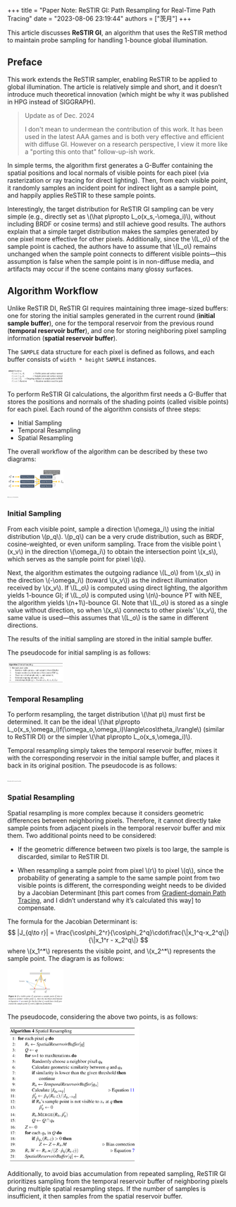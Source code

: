+++
title = "Paper Note: ReSTIR GI: Path Resampling for Real-Time Path Tracing"
date = "2023-08-06 23:19:44"
authors = ["茨月"]
+++

This article discusses **ReSTIR GI**, an algorithm that uses the ReSTIR method to maintain probe sampling for handling 1-bounce global illumination.

<!-- more -->

## Preface

This work extends the ReSTIR sampler, enabling ReSTIR to be applied to global illumination. The article is relatively simple and short, and it doesn’t introduce much theoretical innovation (which might be why it was published in HPG instead of SIGGRAPH).

> Update as of Dec. 2024
>
> I don't mean to undermean the contribution of this work. It has been used in the latest AAA games and is both very effective and efficient with diffuse GI. However on a research perspective, I view it more like a "porting this onto that" follow-up-ish work.

In simple terms, the algorithm first generates a G-Buffer containing the spatial positions and local normals of visible points for each pixel (via rasterization or ray tracing for direct lighting). Then, from each visible point, it randomly samples an incident point for indirect light as a sample point, and happily applies ReSTIR to these sample points.

Interestingly, the target distribution for ReSTIR GI sampling can be very simple (e.g., directly set as \\(\hat p\propto L_o(x_s,-\omega_i)\\), without including BRDF or cosine terms) and still achieve good results. The authors explain that a simple target distribution makes the samples generated by one pixel more effective for other pixels. Additionally, since the \\(L_o\\) of the sample point is cached, the authors have to assume that \\(L_o\\) remains unchanged when the sample point connects to different visible points—this assumption is false when the sample point is in non-diffuse media, and artifacts may occur if the scene contains many glossy surfaces.

## Algorithm Workflow

Unlike ReSTIR DI, ReSTIR GI requires maintaining three image-sized buffers: one for storing the initial samples generated in the current round (**initial sample buffer**), one for the temporal reservoir from the previous round (**temporal reservoir buffer**), and one for storing neighboring pixel sampling information (**spatial reservoir buffer**).

The `SAMPLE` data structure for each pixel is defined as follows, and each buffer consists of `width * height` `SAMPLE` instances.

<div class="side-by-side-container">
<img src="/images/restir_gi/sample.webp" id="should-invert"  alt="Layout of the SAMPLE data structure for each pixel" style="zoom: 12.5%;" />
</div>

To perform ReSTIR GI calculations, the algorithm first needs a G-Buffer that stores the positions and normals of the shading points (called visible points) for each pixel. Each round of the algorithm consists of three steps:

- Initial Sampling
- Temporal Resampling
- Spatial Resampling

The overall workflow of the algorithm can be described by these two diagrams:

<div class="side-by-side-container">
<img src="/images/restir_gi/dataflow.webp" id="should-invert"  alt="Dataflow of the whole algorithm" style="zoom: 12.5%;" />
</div>

<div class="side-by-side-container">
<img src="/images/restir_gi/alogrithm.webp" id="should-invert"  alt="the process of the algorithm" style="zoom: 12.5%;" />
</div>

### Initial Sampling

From each visible point, sample a direction \\(\omega_i\\) using the initial distribution \\(p_q\\). \\(p_q\\) can be a very crude distribution, such as BRDF, cosine-weighted, or even uniform sampling. Trace from the visible point \\(x_v\\) in the direction \\(\omega_i\\) to obtain the intersection point \\(x_s\\), which serves as the sample point for pixel \\(q\\).

Next, the algorithm estimates the outgoing radiance \\(L_o\\) from \\(x_s\\) in the direction \\(-\omega_i\\) (toward \\(x_v\\)) as the indirect illumination received by \\(x_v\\). If \\(L_o\\) is computed using direct lighting, the algorithm yields 1-bounce GI; if \\(L_o\\) is computed using \\(n\\)-bounce PT with NEE, the algorithm yields \\(n+1\\)-bounce GI. Note that \\(L_o\\) is stored as a single value without direction, so when \\(x_s\\) connects to other pixels’ \\(x_v\\), the same value is used—this assumes that \\(L_o\\) is the same in different directions.

The results of the initial sampling are stored in the initial sample buffer.

The pseudocode for initial sampling is as follows:

<div class="side-by-side-container">
<img src="/images/restir_gi/initial_sampling.webp" id="should-invert"  alt="pseudocode for initial sampling" style="zoom: 12.5%;" />
</div>

### Temporal Resampling

To perform resampling, the target distribution \\(\hat p\\) must first be determined. It can be the ideal \\(\hat p\propto L_o(x_s,\omega_i)f(\omega_o,\omega_i)\langle\cos\theta_i\rangle\\) (similar to ReSTIR DI) or the simpler \\(\hat p\propto L_o(x_s,\omega_i)\\).

Temporal resampling simply takes the temporal reservoir buffer, mixes it with the corresponding reservoir in the initial sample buffer, and places it back in its original position. The pseudocode is as follows:

<div class="side-by-side-container">
<img src="/images/restir_gi/temporal_sampling.webp" id="should-invert"  alt="pseudocode for temporal sampling" style="zoom: 12.5%;" />
</div>

### Spatial Resampling

Spatial resampling is more complex because it considers geometric differences between neighboring pixels. Therefore, it cannot directly take sample points from adjacent pixels in the temporal reservoir buffer and mix them. Two additional points need to be considered:

- If the geometric difference between two pixels is too large, the sample is discarded, similar to ReSTIR DI.

-  When resampling a sample point from pixel \\(r\\) to pixel \\(q\\), since the probability of generating a sample to the same sample point from two visible points is different, the corresponding weight needs to be divided by a Jacobian Determinant [this part comes from [Gradient-domain Path Tracing](https://dl.acm.org/doi/10.1145/2766997), and I didn’t understand why it’s calculated this way] to compensate.

  The formula for the Jacobian Determinant is:
  $$
  |J_{q\to r}| = \frac{\cos\phi_2^r}{\cos\phi_2^q}\cdot\frac{\|x_1^q-x_2^q\|}{\|x_1^r - x_2^q\|}
  $$
  where \\(x_1^\*\\) represents the visible point, and \\(x_2^\*\\) represents the sample point. The diagram is as follows:

<div class="side-by-side-container">
<img src="/images/restir_gi/jacobian_determinant.webp" id="should-invert" style="zoom: 12.5%;" />
</div>

The pseudocode, considering the above two points, is as follows:

<div class="side-by-side-container">
<img src="/images/restir_gi/spatial_resampling.webp" id="should-invert"  alt="pseudocode for spatial sampling" style="zoom: 30%;" />
</div>

Additionally, to avoid bias accumulation from repeated sampling, ReSTIR GI prioritizes sampling from the temporal reservoir buffer of neighboring pixels during multiple spatial resampling steps. If the number of samples is insufficient, it then samples from the spatial reservoir buffer.